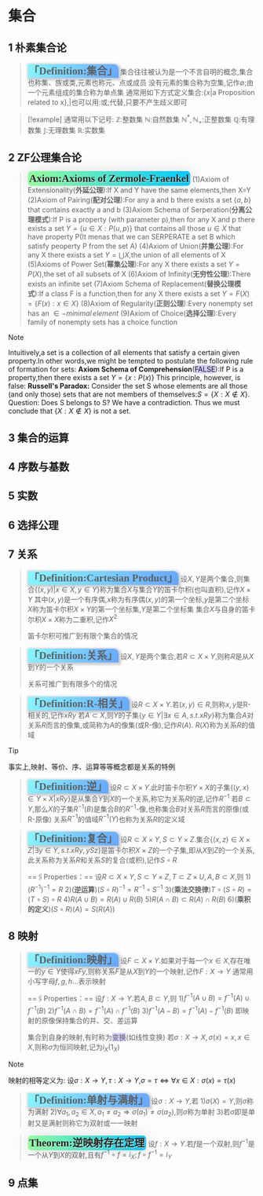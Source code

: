 # 集合
## 1 朴素集合论
> <span style='background-image: linear-gradient(120deg, #89f7fe 0%, #66a6ff 100%);font-size:1.5em;font-style:normal;padding:2px;font-family:方正龙爪简体;font-weight:bold;border-radius:0 10px 0 0;box-shadow: 2px 2px 5px 3px #ccc;'>「Definition:集合」</span>
> 集合往往被认为是一个不言自明的概念,集合也称集、族或类,元素也称元、点或成员
> 没有元素的集合称为空集,记作$\emptyset$;由一个元素组成的集合称为单点集
> 通常用如下方式定义集合:$\{ x|\text{a Proposition related to x}  \}$,$|$也可以用$:$或$;$代替,只要不产生歧义即可



>[!example] 
>通常用以下记号:
>$\mathbb{Z}$:整数集
>$\mathbb{N}$:自然数集
>$\mathbb{N}^*,\mathbb{N}_{+}$:正整数集
>$\mathbb{Q}$:有理数集
>$\mathbb{J}$:无理数集
>$\mathbb{R}$:实数集


## 2 ZF公理集合论
><span style='font-family:汉仪劲楷简 Regular,Stem;font-style: normal;font-weight: bold;color: #242424;text-decoration: none;text-shadow: 1px 1px 1px #eeece1;font-size:1.5em;background-image: linear-gradient(to right, #92fe9d 0%, #00c9ff 100%);border-radius:7px;box-shadow: 1px 1px 29px rgb(204, 204, 204, 0.68);padding:3px;'>Axiom:Axioms of Zermole-Fraenkel</span>
>(1)Axiom of Extensionality(**外延公理**):If X and Y have the same elements,then X=Y
>(2)Axiom of Pairing(**配对公理**):For any a and b there exists a set $\{ a,b \}$ that contains exactly a and b
>(3)Axiom Schema of Serperation(**分离公理模式**):If P is a property (with parameter p),then for any X and p there exists a set $Y=\{ u\in X:P(u,p) \}$ that contains all those $u\in X$ that have property P(It menas that we can SERPERATE a set B which satisfy peoperty P from the set A)
>(4)Axiom of Union(**并集公理**):For any X there exists a set $Y=\bigcup X$,the union of all elements of X
>(5)Axioms of Power Set(**幂集公理**):For any X there exists a set $Y=P(X)$,the set of all subsets of X
>(6)Axiom of Infinity(**无穷性公理**):There exists an infinite set 
>(7)Axiom Schema of Replacement(**替换公理模式**):If a class F is a function,then for any X there exists a set $Y=F(X)=\{ F(x):x\in X \}$
>(8)Axiom of Regularity(**正则公理**):Every nonempty set has an $\in-minimal\,element$ 
>(9)Axiom of Choice(**选择公理**):Every family of nonempty sets has a choice function


>[!note] 
>Intuitively,a set is a collection of all elements that satisfy a certain given property.In other words,we might be tempted to postulate the following rule of formation for sets:
>**Axiom Schema of Comprehension**(<span style="background:#d2cbff">FALSE</span>):If P is a property,then there exists a set $Y=\{ x:P(x) \}$ 
>This principle, however, is false:
>**Russell's Paradox:** Consider the set S whose elements are all those (and only those) sets that are not members of themselves:$S=\{ X:X\not\in X \}$. Question: Does S belongs to S? We have a contradiction. 
>Thus we must conclude that $\{ X:X\not\in X \}$ is not a set.





## 3 集合的运算

## 4 序数与基数

## 5 实数

## 6 选择公理
## 7 关系
> <span style='background-image: linear-gradient(120deg, #89f7fe 0%, #66a6ff 100%);font-size:1.5em;font-style:normal;padding:2px;font-family:方正龙爪简体;font-weight:bold;border-radius:0 10px 0 0;box-shadow: 2px 2px 5px 3px #ccc;'>「Definition:Cartesian Product」</span>
> 设$X,Y$是两个集合,则集合$\{ (x,y) |x\in X,y\in Y\}$称为集合$X$与集合$Y$的笛卡尔积(也叫直积),记作$X\times Y$
> 其中$(x,y)$是一个有序偶,$x$称为有序偶$(x,y)$的第一个坐标,$y$是第二个坐标
> $X$称为笛卡尔积$X\times Y$的第一个坐标集,$Y$是第二个坐标集
> 集合$X$与自身的笛卡尔积$X\times X$称为二重积,记作$X^2$
> 
> 笛卡尔积可推广到有限个集合的情况


>  <span style='background-image: linear-gradient(120deg, #89f7fe 0%, #66a6ff 100%);font-size:1.5em;font-style:normal;padding:2px;font-family:方正龙爪简体;font-weight:bold;border-radius:0 10px 0 0;box-shadow: 2px 2px 5px 3px #ccc;'>「Definition:关系」</span>
>  设$X,Y$是两个集合,若$R\subset X\times Y$,则称$R$是从$X$到$Y$的一个关系
>  
>  关系可推广到有限多个的情况

> <span style='background-image: linear-gradient(120deg, #89f7fe 0%, #66a6ff 100%);font-size:1.5em;font-style:normal;padding:2px;font-family:方正龙爪简体;font-weight:bold;border-radius:0 10px 0 0;box-shadow: 2px 2px 5px 3px #ccc;'>「Definition:R-相关」</span>
> 设$R\subset X\times Y$.若$(x,y)\in R$,则称$x,y$是R-相关的,记作$xRy$
> 若$A\subset X$,则$Y$的子集$\{ y\in Y|\exists x\in A,s.t.xRy \}$称为集合$A$对关系$R$而言的像集,或简称为$A$的像集(或R-像),记作$R(A)$.
> $R(X)$称为关系$R$的值域

>[!tip] 
>事实上,映射、等价、序、运算等等概念都是关系的特例

> <span style='background-image: linear-gradient(120deg, #89f7fe 0%, #66a6ff 100%);font-size:1.5em;font-style:normal;padding:2px;font-family:方正龙爪简体;font-weight:bold;border-radius:0 10px 0 0;box-shadow: 2px 2px 5px 3px #ccc;'>「Definition:逆」</span>
> 设$R\subset X\times Y$.此时笛卡尔积$Y\times X$的子集$\{ (y,x)\in Y\times X|xRy \}$是从集合$Y$到$X$的一个关系,称它为关系$R$的逆,记作$R^{-1}$
> 若$B\subset Y$,那么$X$的子集$R^{-1}(B)$是集合$B$的$R^{-1}$-像,也称集合$B$对关系$R$而言的原像(或R-原像)
> 关系$R^{-1}$的值域$R^{-1}(Y)$也称为关系$R$的定义域


> <span style='background-image: linear-gradient(120deg, #89f7fe 0%, #66a6ff 100%);font-size:1.5em;font-style:normal;padding:2px;font-family:方正龙爪简体;font-weight:bold;border-radius:0 10px 0 0;box-shadow: 2px 2px 5px 3px #ccc;'>「Definition:复合」</span>
> 设$R\subset X\times Y,S\subset Y\times Z$.集合$\{ (x,z)\in X\times Z|\exists y\in Y,s.t.xRy,ySz \}$是笛卡尔积$X\times Z$的一个子集,即从$X$到$Z$的一个关系,此关系称为关系$R$和关系$S$的复合(或积),记作$S\circ R$
> 
> ==🖇️Properties：==
> 设$R\subset X\times Y,S\subset Y\times Z,T\subset Z\times U,A,B\subset X$,则
> 1)$(R^{-1})^{-1}=R$
> 2)(**逆运算**)$(S\circ R)^{-1}=R^{-1}\circ S^{-1}$
> 3)(**乘法交换律**)$T\circ(S\circ R)=(T\circ S)\circ R$
> 4)$R(A\cup B)=R(A)\cup R(B)$
> 5)$R(A\cap B)\subset R(A)\cap R(B)$
> 6)(**乘积的定义**)$(S\circ R)(A)=S(R(A))$



## 8 映射
> <span style='background-image: linear-gradient(120deg, #89f7fe 0%, #66a6ff 100%);font-size:1.5em;font-style:normal;padding:2px;font-family:方正龙爪简体;font-weight:bold;border-radius:0 10px 0 0;box-shadow: 2px 2px 5px 3px #ccc;'>「Definition:映射」</span>
> 设$F\subset X\times Y$.如果对于每一个$x\in X$,存在唯一的$y\in Y$使得$xFy$,则称关系$F$是从$X$到$Y$的一个映射,记作$F:X\to Y$
> 通常用小写字母$f,g,h\dots$表示映射
>
> ==🖇️Properties：==
> 设$f:X\to Y$.若$A,B\subset Y$,则
> 1)$f^{-1}(A\cup B)=f^{-1}(A)\cup f^{-1}(B)$
> 2)$f^{-1}(A\cap B)=f^{-1}(A)\cap f^{-1}(B)$
> 3)$f^{-1}(A- B)=f^{-1}(A)- f^{-1}(B)$
> 即映射的原像保持集合的并、交、差运算
> 
> 集合到自身的映射,有时称为<span style="background:#d2cbff">变换</span>(如线性变换)
> 若$\sigma:X\to X,\sigma(x)=x,x\in X$,则称$\sigma$为恒同映射,记为$i_{X}(1_{X})$

>[!note] 
>映射的相等定义为:
>设$\sigma:X\to Y,\tau:X\to Y$,$\sigma=\tau\Longleftrightarrow \forall x\in X:\sigma(x)=\tau(x)$

> <span style='background-image: linear-gradient(120deg, #89f7fe 0%, #66a6ff 100%);font-size:1.5em;font-style:normal;padding:2px;font-family:方正龙爪简体;font-weight:bold;border-radius:0 10px 0 0;box-shadow: 2px 2px 5px 3px #ccc;'>「Definition:单射与满射」</span>
> 设$\sigma:X\to Y$,若
> 1)$\sigma(X)=Y$,则$\sigma$称为满射
> 2)$\forall a_{1},a_{2}\in X,a_{1}\neq a_{2}\Longrightarrow\sigma(a_{1})\neq\sigma(a_{2})$,则$\sigma$称为单射
> 3)若$\sigma$即是单射又是满射则称它为双射或一一映射

><span style='font-family:汉仪劲楷简 Regular,Stem;font-style: normal;font-weight: bold;color: #242424;text-decoration: none;text-shadow: 1px 1px 1px #eeece1;font-size:1.5em;background-image: linear-gradient(to right, #92fe9d 0%, #00c9ff 100%);border-radius:7px;box-shadow: 1px 1px 29px rgb(204, 204, 204, 0.68);padding:3px;'>Theorem:逆映射存在定理</span>
>设$f:X\to Y$.若$f$是一个双射,则$f^{-1}$是一个从$Y$到$X$的双射,且有$f^{-1}\circ f=i_{X};f\circ f^{-1}=i_{Y}$


## 9 点集

